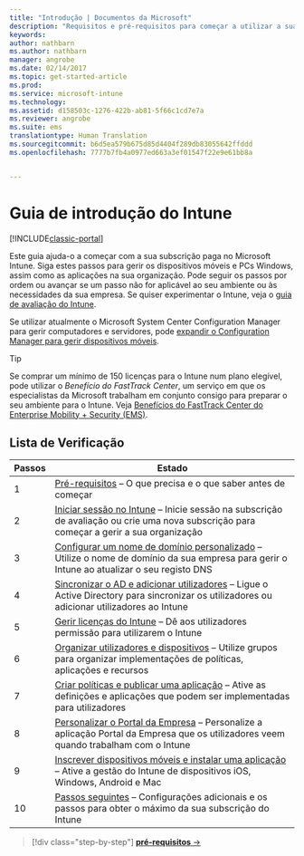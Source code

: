 ```yaml
---
title: "Introdução | Documentos da Microsoft"
description: "Requisitos e pré-requisitos para começar a utilizar a sua subscrição do Intune"
keywords: 
author: nathbarn
ms.author: nathbarn
manager: angrobe
ms.date: 02/14/2017
ms.topic: get-started-article
ms.prod: 
ms.service: microsoft-intune
ms.technology: 
ms.assetid: d158503c-1276-422b-ab81-5f66c1cd7e7a
ms.reviewer: angrobe
ms.suite: ems
translationtype: Human Translation
ms.sourcegitcommit: b6d5ea579b675d85d4404f289db83055642ffddd
ms.openlocfilehash: 7777b7fb4a0977ed663a3ef01547f22e9e61bb8a


---
```



# <a name="intune-quick-start-guide"></a>Guia de introdução do Intune

[!INCLUDE[classic-portal](../includes/classic-portal.md)]

Este guia ajuda-o a começar com a sua subscrição paga no Microsoft Intune. Siga estes passos para gerir os dispositivos móveis e PCs Windows, assim como as aplicações na sua organização. Pode seguir os passos por ordem ou avançar se um passo não for aplicável ao seu ambiente ou às necessidades da sua empresa. Se quiser experimentar o Intune, veja o [guia de avaliação do Intune](/intune/understand-explore/get-started-with-a-30-day-trial-of-microsoft-intune).  

Se utilizar atualmente o Microsoft System Center Configuration Manager para gerir computadores e servidores, pode [expandir o Configuration Manager para gerir dispositivos móveis](https://docs.microsoft.com/sccm/mdm/understand/choose-between-standalone-intune-and-hybrid-mobile-device-management).

>[!TIP]
>Se comprar um mínimo de 150 licenças para o Intune num plano elegível, pode utilizar o *Benefício do FastTrack Center*, um serviço em que os especialistas da Microsoft trabalham em conjunto consigo para preparar o seu ambiente para o Intune. Veja [Benefícios do FastTrack Center do Enterprise Mobility + Security (EMS)](https://docs.microsoft.com/enterprise-mobility-security/Solutions/enterprise-mobility-fasttrack-program).

## <a name="checklist"></a>Lista de Verificação

| Passos | Estado  |
| ------------- |-------------|
| 1  | [Pré-requisitos](what-to-know-before-you-start-microsoft-intune.md) – O que precisa e o que saber antes de começar|
| 2 |  [Iniciar sessão no Intune](start-with-a-paid-subscription-to-microsoft-intune-step-1.md) – Inicie sessão na subscrição de avaliação ou crie uma nova subscrição para começar a gerir a sua organização   |  
| 3 | [Configurar um nome de domínio personalizado](start-with-a-paid-subscription-to-microsoft-intune-step-2.md) – Utilize o nome de domínio da sua empresa para gerir o Intune ao atualizar o seu registo DNS   |
| 4 | [Sincronizar o AD e adicionar utilizadores](start-with-a-paid-subscription-to-microsoft-intune-step-3.md) – Ligue o Active Directory para sincronizar os utilizadores ou adicionar utilizadores ao Intune  |
| 5 | [Gerir licenças do Intune](start-with-a-paid-subscription-to-microsoft-intune-step-4.md) – Dê aos utilizadores permissão para utilizarem o Intune|
| 6 | [Organizar utilizadores e dispositivos](start-with-a-paid-subscription-to-microsoft-intune-step-5.md) – Utilize grupos para organizar implementações de políticas, aplicações e recursos |
| 7 | [Criar políticas e publicar uma aplicação](start-with-a-paid-subscription-to-microsoft-intune-step-6.md) – Ative as definições e aplicações que podem ser implementadas para utilizadores |
| 8 | [Personalizar o Portal da Empresa](start-with-a-paid-subscription-to-microsoft-intune-step-7.md) – Personalize a aplicação Portal da Empresa que os utilizadores veem quando trabalham com o Intune  |
| 9 | [Inscrever dispositivos móveis e instalar uma aplicação](start-with-a-paid-subscription-to-microsoft-intune-step-8.md) – Ative a gestão do Intune de dispositivos iOS, Windows, Android e Mac |
|10 | [Passos seguintes](post-configuration-tasks.md) – Configurações adicionais e os passos para obter o máximo da sua subscrição do Intune|


>[!div class="step-by-step"]
[**pré-requisitos** &rarr;](what-to-know-before-you-start-microsoft-intune.md)



<!--HONumber=Dec16_HO2-->


